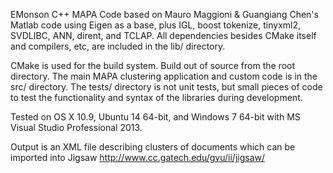 EMonson C++ MAPA Code based on Mauro Maggioni & Guangiang Chen's Matlab code
using Eigen as a base, plus IGL, boost tokenize, tinyxml2, SVDLIBC, ANN, dirent,
and TCLAP. All dependencies besides CMake itself and compilers, etc, are 
included in the lib/ directory.

CMake is used for the build system. Build out of source from the root
directory. The main MAPA clustering application and custom code is in 
the src/ directory. The tests/ directory is not unit tests, but small
pieces of code to test the functionality and syntax of the libraries
during development.

Tested on OS X 10.9, Ubuntu 14 64-bit, and Windows 7 64-bit with MS Visual
Studio Professional 2013.

Output is an XML file describing clusters of documents which can be
imported into Jigsaw http://www.cc.gatech.edu/gvu/ii/jigsaw/
